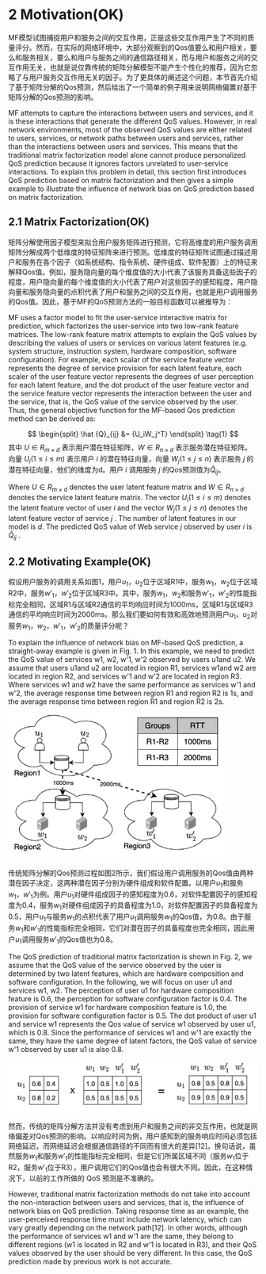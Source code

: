 # 2 Motivation(OK)

MF模型试图捕捉用户和服务之间的交互作用，正是这些交互作用产生了不同的质量评分。然而，在实际的网络环境中，大部分观察到的Qos值要么和用户相关，要么和服务相关，要么和用户与服务之间的通信路径相关，而与用户和服务之间的交互作用无关，也就是说仅靠传统的矩阵分解模型不能产生个性化的推荐，因为它忽略了与用户服务交互作用无关的因子。为了更具体的阐述这个问题，本节首先介绍了基于矩阵分解的Qos预测，然后给出了一个简单的例子用来说明网络偏置对基于矩阵分解的Qos预测的影响。



MF attempts to capture the interactions between users and services, and it is these interactions that generate the different QoS values. However, in real network environments, most of the observed QoS values are either related to users, services, or network paths between users and services, rather than the interactions between users and services. This means that the traditional matrix factorization model alone cannot produce personalized QoS prediction because it ignores factors unrelated to user-service interactions. To explain this problem in detail, this section first introduces QoS prediction based on matrix factorization and then gives a simple example to illustrate the influence of network bias on QoS prediction based on matrix factorization.



## 2.1 Matrix Factorization(OK)

矩阵分解使用因子模型来拟合用户服务矩阵进行预测，它将高维度的用户服务调用矩阵分解成两个低维度的特征矩阵来进行预测。低维度的特征矩阵试图通过描述用户和服务在各个因子（如系统结构、指令系统、硬件组成、软件配置）上的特征来解释Qos值。例如，服务隐向量的每个维度值的大小代表了该服务具备这些因子的程度，用户隐向量的每个维度值的大小代表了用户对这些因子的感知程度，用户隐向量和服务隐向量的点积代表了用户和服务之间的交互作用，也就是用户调用服务的Qos值。因此，基于MF的QoS预测方法的一般目标函数可以被推导为：

MF uses a factor model to fit the user-service interactive matrix for prediction, which factorizes the user-service into two low-rank feature matrices. The low-rank feature matrix attempts to explain the QoS values by describing the values of users or services on various latent features (e.g. system structure, instruction system, hardware composition, software configuration). For example, each scalar of the service feature vector represents the degree of service provision for each latent feature, each scaler of the user feature vector represents the degrees of user perception for each latent feature, and the dot product of the user feature vector and the service feature vector represents the interaction between the user and the service, that is, the QoS value of the service observed by the user. Thus, the general objective function for the MF-based Qos prediction method can be derived as:

$$
\begin{split}
\hat {Q}_{ij} &= {U_iW_j^T}
\end{split}
\tag{1}
$$
其中 $U \in R_{m \times d}$ 表示用户潜在特征矩阵，$W \in R_{n \times d}$ 表示服务潜在特征矩阵。向量 $U_i (1\le i\le m)$ 表示用户 $i$ 的潜在特征向量，向量 $W_j (1\le j\le n)$ 表示服务 $j$ 的潜在特征向量，他们的维度为d。用户 $i$ 调用服务 $j$ 的Qos预测值为$\hat{Q}_{ij}$。



Where $U \in R_{m \times d}$ denotes the user latent feature matrix and $W \in R_{n \times d}$ denotes the service latent feature matrix. The vector $U_i (1\le i\le m)$ denotes the latent feature vector of user $i$ and the vector $W_j (1\le j\le n)$ denotes the latent feature vector of service $j$ . The number of latent features in our model is $d$. The predicted QoS value of Web service $j$ observed by user $i$ is $\hat{Q}_{ij}$ .



## 2.2 Motivating Example(OK)

假设用户服务的调用关系如图1，用户$u_1$，$u_2$位于区域R1中，服务$w_1$，$w_2$位于区域R2中，服务$w'_1$，$w'_2$位于区域R3中。其中，服务$w_1$，$w_2$和服务$w'_1$，$w'_2$的性能指标完全相同，区域R1与区域R2通信的平均响应时间为1000ms，区域R1与区域R3通信的平均响应时间为2000ms。那么我们要如何有效和高效地预测用户$u_1$，$u_2$对服务$w_1$，$w_2$，$w'_1$，$w'_2$的质量评分呢？

To explain the influence of network bias on MF-based QoS prediction, a straight-away example is given in Fig. 1. In this example, we need to predict the QoS value of services w1, w2, w'1, w'2 observed by users u1and u2. We assume that users u1and u2 are located in region R1, services w1and w2 are located in region R2, and services w'1 and w'2 are located in region R3. Where services w1 and w2 have the same performance as services w'1 and w'2, the average response time between region R1 and region R2 is 1s, and the average response time between region R1 and region R2 is 2s.



<img src="image-20220221203024259.png" alt="image-20220221203024259" style="zoom: 67%;" />

传统矩阵分解的Qos预测过程如图2所示，我们假设用户调用服务的Qos值由两种潜在因子决定，这两种潜在因子分别为硬件组成和软件配置。以用户$u_1$和服务$w_1$，$w'_1$为例。用户$u_1$对硬件组成因子的感知程度为0.6，对软件配置因子的感知程度为0.4，服务$w_1$对硬件组成因子的具备程度为1.0，对软件配置因子的具备程度为0.5，用户$u_1$与服务$w_1$的点积代表了用户$u_1$调用服务$w_1$的Qos值，为0.8。由于服务$w_1$和$w'_1$的性能指标完全相同，它们对潜在因子的具备程度也完全相同，因此用户$u_1$调用服务$w'_1$的Qos值也为0.8。 



The QoS prediction of traditional matrix factorization is shown in Fig. 2, we assume that the QoS value of the service observed by the user is determined by two latent features, which are hardware composition and software configuration. In the following, we will focus on user u1 and services w1, w2. The perception of user u1 for hardware composition feature is 0.6, the perception for software configuration factor is 0.4. The provision of service w1 for hardware composition feature is 1.0, the provision for software configuration factor is 0.5. The dot product of user u1 and service w1 represents the Qos value of service w1 observed by user u1, which is 0.8. Since the performance of services w1 and w'1 are exactly the same, they have the same degree of latent factors, the QoS value of service w'1 observed by user u1 is also 0.8.

<img src="image-20220207115302267.png" alt="image-20220207115302267" style="zoom: 67%;" />

然而，传统的矩阵分解方法并没有考虑到用户和服务之间的非交互作用，也就是网络偏差对Qos预测的影响。以响应时间为例，用户感知到的服务响应时间必须包括网络延迟，而网络延迟会根据通信路径的不同而有很大的差异[12]。换句话说，虽然服务$w_1$和服务$w'_1$的性能指标完全相同，但是它们所属区域不同（服务$w_1$位于R2，服务$w'_1$位于R3），用户调用它们的Qos值也会有很大不同。因此，在这种情况下，以前的工作所做的 QoS 预测是不准确的。



However, traditional matrix factorization methods do not take into account the non-interaction between users and services, that is, the influence of network bias on QoS prediction. Taking response time as an example, the user-perceived response time must include network latency, which can vary greatly depending on the network path[12]. In other words, although the performance of services w1 and w'1 are the same, they belong to different regions (w1 is located in R2 and w'1 is located in R3), and their QoS values observed by the user should be very different. In this case, the QoS prediction made by previous work is not accurate.

